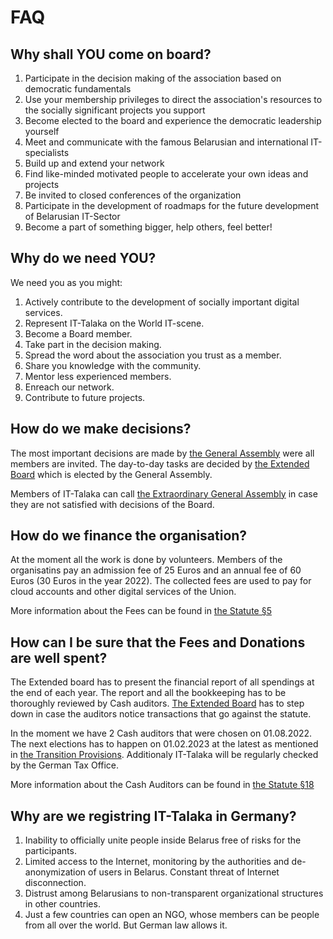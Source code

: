 
# FAQ

## Why shall YOU come on board?

1. Participate in the decision making of the association based on democratic fundamentals
1. Use your membership privileges to direct the association's resources to the socially significant projects you support
1. Become elected to the board and experience the democratic leadership yourself
1. Meet and communicate with the famous Belarusian and international IT-specialists
1. Build up and extend your network
1. Find like-minded motivated people to accelerate your own ideas and projects
1. Be invited to closed conferences of the organization
1. Participate in the development of roadmaps for the future development of Belarusian IT-Sector
1. Become a part of something bigger, help others, feel better!

## Why do we need YOU?

We need you as you might: 

1. Actively contribute to the development of socially important digital services.
1. Represent IT-Talaka on the World IT-scene.
1. Become a Board member.
1. Take part in the decision making.
1. Spread the word about the association you trust as a member.
1. Share you knowledge with the community.
1. Mentor less experienced members.
1. Enreach our network.
1. Contribute to future projects.

## How do we make decisions?

The most important decisions are made by [the General Assembly](statute.md#-13-the-general-assembly) were all members are invited.
The day-to-day tasks are decided by [the Extended Board](board.md#extended-board) which is elected by the General Assembly. 

Members of IT-Talaka can call [the Extraordinary General Assembly](statute.md#-17-extraordinary-general-assembly) in case they are not satisfied with decisions of the Board.

## How do we finance the organisation?

At the moment all the work is done by volunteers. Members of the organisatins pay an admission fee of 25 Euros and an annual fee of 60 Euros (30 Euros in the year 2022). The collected fees are used to pay for cloud accounts and other digital services of the Union. 

More information about the Fees can be found in [the Statute §5](statute.md#5-membership-fees)

## How can I be sure that the Fees and Donations are well spent?

The Extended board has to present the financial report of all spendings at the end of each year. The report and all the bookkeeping has to be thoroughly reviewed by Cash auditors. [The Extended Board](board.md#extended-board) has to step down in case the auditors notice transactions that go against the statute.

In the moment we have 2 Cash auditors that were chosen on 01.08.2022. The next elections has to happen on 01.02.2023 at the latest as mentioned in [the Transition Provisions](statute.md#-23-transitional-provisions). Additionaly IT-Talaka will be regularly checked by the German Tax Office.

More information about the Cash Auditors can be found in [the Statute §18](statute.md#-18-election-of-the-cash-auditors)

## Why are we registring IT-Talaka in Germany?

1. Inability to officially unite people inside Belarus free of risks for the participants.
1. Limited access to the Internet, monitoring by the authorities and de-anonymization of users in Belarus. Constant threat of Internet disconnection.
1. Distrust among Belarusians to non-transparent organizational structures in other countries.
1. Just a few countries can open an NGO, whose members can be people from all over the world. But German law allows it.
